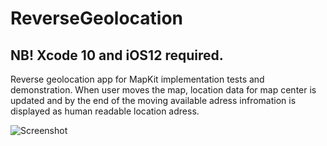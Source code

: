 # ReverseGeolocation

## NB! Xcode 10 and iOS12 required.
Reverse geolocation app for MapKit implementation tests and demonstration.
When user moves the map, location data for map center is updated and by the end of the moving available adress infromation is displayed as human readable location adress.

![Screenshot](https://user-images.githubusercontent.com/774359/41824218-88d35720-7815-11e8-8075-a180053164c9.png) 
